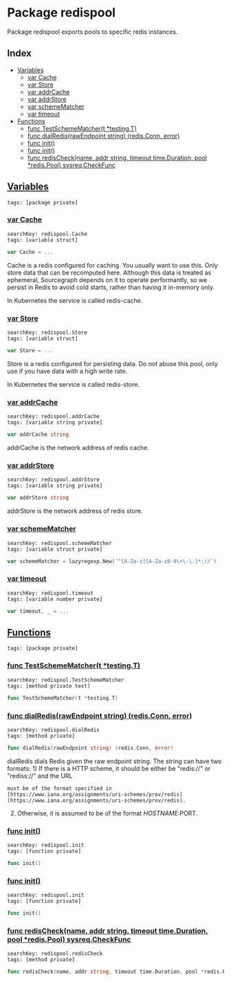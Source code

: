 # Package redispool

Package redispool exports pools to specific redis instances. 

## Index

* [Variables](#var)
    * [var Cache](#Cache)
    * [var Store](#Store)
    * [var addrCache](#addrCache)
    * [var addrStore](#addrStore)
    * [var schemeMatcher](#schemeMatcher)
    * [var timeout](#timeout)
* [Functions](#func)
    * [func TestSchemeMatcher(t *testing.T)](#TestSchemeMatcher)
    * [func dialRedis(rawEndpoint string) (redis.Conn, error)](#dialRedis)
    * [func init()](#init.redispool.go)
    * [func init()](#init.sysreq.go)
    * [func redisCheck(name, addr string, timeout time.Duration, pool *redis.Pool) sysreq.CheckFunc](#redisCheck)


## <a id="var" href="#var">Variables</a>

```
tags: [package private]
```

### <a id="Cache" href="#Cache">var Cache</a>

```
searchKey: redispool.Cache
tags: [variable struct]
```

```Go
var Cache = ...
```

Cache is a redis configured for caching. You usually want to use this. Only store data that can be recomputed here. Although this data is treated as ephemeral, Sourcegraph depends on it to operate performantly, so we persist in Redis to avoid cold starts, rather than having it in-memory only. 

In Kubernetes the service is called redis-cache. 

### <a id="Store" href="#Store">var Store</a>

```
searchKey: redispool.Store
tags: [variable struct]
```

```Go
var Store = ...
```

Store is a redis configured for persisting data. Do not abuse this pool, only use if you have data with a high write rate. 

In Kubernetes the service is called redis-store. 

### <a id="addrCache" href="#addrCache">var addrCache</a>

```
searchKey: redispool.addrCache
tags: [variable string private]
```

```Go
var addrCache string
```

addrCache is the network address of redis cache. 

### <a id="addrStore" href="#addrStore">var addrStore</a>

```
searchKey: redispool.addrStore
tags: [variable string private]
```

```Go
var addrStore string
```

addrStore is the network address of redis store. 

### <a id="schemeMatcher" href="#schemeMatcher">var schemeMatcher</a>

```
searchKey: redispool.schemeMatcher
tags: [variable struct private]
```

```Go
var schemeMatcher = lazyregexp.New(`^[A-Za-z][A-Za-z0-9\+\-\.]*://`)
```

### <a id="timeout" href="#timeout">var timeout</a>

```
searchKey: redispool.timeout
tags: [variable number private]
```

```Go
var timeout, _ = ...
```

## <a id="func" href="#func">Functions</a>

```
tags: [package private]
```

### <a id="TestSchemeMatcher" href="#TestSchemeMatcher">func TestSchemeMatcher(t *testing.T)</a>

```
searchKey: redispool.TestSchemeMatcher
tags: [method private test]
```

```Go
func TestSchemeMatcher(t *testing.T)
```

### <a id="dialRedis" href="#dialRedis">func dialRedis(rawEndpoint string) (redis.Conn, error)</a>

```
searchKey: redispool.dialRedis
tags: [method private]
```

```Go
func dialRedis(rawEndpoint string) (redis.Conn, error)
```

dialRedis dials Redis given the raw endpoint string. The string can have two formats: 1) If there is a HTTP scheme, it should be either be "redis://" or "rediss://" and the URL 

```
must be of the format specified in [https://www.iana.org/assignments/uri-schemes/prov/redis](https://www.iana.org/assignments/uri-schemes/prov/redis).

```
2) Otherwise, it is assumed to be of the format $HOSTNAME:$PORT. 

### <a id="init.redispool.go" href="#init.redispool.go">func init()</a>

```
searchKey: redispool.init
tags: [function private]
```

```Go
func init()
```

### <a id="init.sysreq.go" href="#init.sysreq.go">func init()</a>

```
searchKey: redispool.init
tags: [function private]
```

```Go
func init()
```

### <a id="redisCheck" href="#redisCheck">func redisCheck(name, addr string, timeout time.Duration, pool *redis.Pool) sysreq.CheckFunc</a>

```
searchKey: redispool.redisCheck
tags: [method private]
```

```Go
func redisCheck(name, addr string, timeout time.Duration, pool *redis.Pool) sysreq.CheckFunc
```

